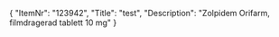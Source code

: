 {
  "ItemNr": "123942",
  "Title": "test",
  "Description": "Zolpidem Orifarm, filmdragerad tablett 10 mg"
}